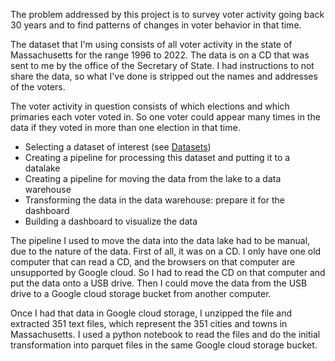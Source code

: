 The problem addressed by this project is to survey voter activity going back 30 years and to find patterns of changes in voter behavior in that time.

The dataset that I'm using consists of all voter activity in the state of Massachusetts for the range 1996 to 2022. The data is on a CD that was sent to me by the office of the Secretary of State. I had instructions to not share the data, so what I've done is stripped out the names and addresses of the voters.

The voter activity in question consists of which elections and which primaries each voter voted in. So one voter could appear many times in the data if they voted in more than one election in that time.

* Selecting a dataset of interest (see [Datasets](#datasets))
* Creating a pipeline for processing this dataset and putting it to a datalake
* Creating a pipeline for moving the data from the lake to a data warehouse
* Transforming the data in the data warehouse: prepare it for the dashboard
* Building a dashboard to visualize the data

The pipeline I used to move the data into the data lake had to be manual, due to the nature of the data. First of all, it was on a CD. I only have one old computer that can read a CD, and the browsers on that computer are unsupported by Google cloud. So I had to read the CD on that computer and put the data onto a USB drive. Then I could move the data from the USB drive to a Google cloud storage bucket from another computer.

Once I had that data in Google cloud storage, I unzipped the file and extracted 351 text files, which represent the 351 cities and towns in Massachusetts. I used a python notebook to read the files and do the initial transformation into parquet files in the same Google cloud storage bucket.


